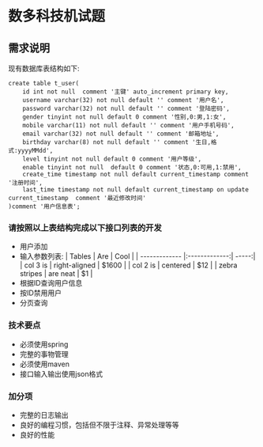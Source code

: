 # 数多科技机试题
## 需求说明
现有数据库表结构如下:
```
create table t_user(
    id int not null  comment '主键' auto_increment primary key,
    username varchar(32) not null default '' comment '用户名',
    password varchar(32) not null default '' comment '登陆密码',
    gender tinyint not null default 0 comment '性别,0:男,1:女',
    mobile varchar(11) not null default '' comment '用户手机号码',
    email varchar(32) not null default '' comment '邮箱地址',
    birthday varchar(8) not null default '' comment '生日,格式:yyyyMMdd',
    level tinyint not null default 0 comment '用户等级',
    enable tinyint not null  default 0 comment '状态,0:可用,1:禁用',
    create_time timestamp not null default current_timestamp comment '注册时间',
    last_time timestamp not null default current_timestamp on update current_timestamp  comment '最近修改时间'
)comment '用户信息表';
```
### 请按照以上表结构完成以下接口列表的开发
- 用户添加
 - 输入参数列表:
| Tables        | Are           | Cool  |
| ------------- |:-------------:| -----:|
| col 3 is      | right-aligned | $1600 |
| col 2 is      | centered      |   $12 |
| zebra stripes | are neat      |    $1 |
- 根据ID查询用户信息
- 按ID禁用用户
- 分页查询

### 技术要点
- 必须使用spring
- 完整的事物管理
- 必须使用maven
- 接口输入输出使用json格式

### 加分项
- 完整的日志输出
- 良好的编程习惯，包括但不限于注释、异常处理等等
- 良好的性能